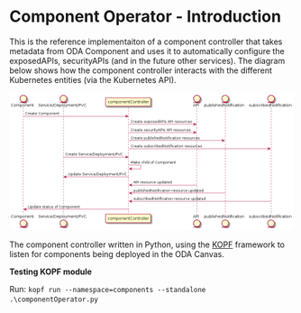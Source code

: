 # Component Operator - Introduction

This is the reference implementaiton of a component controller that takes metadata from ODA Component and uses it to automatically configure the exposedAPIs, securityAPIs (and in the future other services). The diagram below shows how the component controller interacts with the different Kubernetes entities (via the Kubernetes API).



![Sequence diagram](sequenceDiagrams/componentOperator.png)



The component controller written in Python, using the [KOPF](https://kopf.readthedocs.io/) framework to listen for components being deployed in the ODA Canvas. 


**Testing KOPF module**

Run: `kopf run --namespace=components --standalone .\componentOperator.py`
